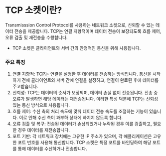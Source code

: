 # TCP 소켓이란?
Transmisssion Control Protocol를 사용하는 네트워크 소켓으로, 신뢰할 수 있는 데이터 전송을 제공합니다.
TCP는 연결 지향적이며 데이터 전송이 보장되도록 흐름 제어, 오류 검출 및 재전송을 수행합니다.

* TCP 소켓은 클라이언트와 서버 간의 안정적인 통신을 위해 사용됩니다.

### 주요 특징
1. 연결 지향적: TCP는 연결을 설정한 후 데이터를 전송하는 방식입니다. 통신을 시작하기 전에 클라이언트와 서버 간에 연결을 설정하고, 연결이 완료된 후에 데이터를 주고받습니다.
2. 신뢰성: TCP는 데이터의 순서가 보장되며, 데이터 손실 없이 전송됩니다. 전송 중 오류가 발생하면 해당 데이터는 재전송됩니다. 이러한 특성 덕분에 TCP는 신뢰성 있는 통신 방식으로 사용됩니다.
3. 흐름 제어: 수신 측의 처리 속도에 맞춰 데이터 전송 속도를 조절하는 기능이 있습니다. 이로 인해 수신 측이 과부하 상태에 빠지지 않도록 합니다.
4. 오류 검출 및 복구: 전송된 데이터가 손상되었거나 누락된 경우 이를 검출하고, 필요한 경우 데이터를 재전송합니다.
5. 포트 기반: 각 네트워크 장치에는 고유한 IP 주소가 있으며, 각 애플리케이션은 고유한 포트 번호를 사용해 통신합니다. TCP 소켓은 특정 포트를 바인딩하여 해당 포트를 통해 데이터를 수신하거나 전송합니다.